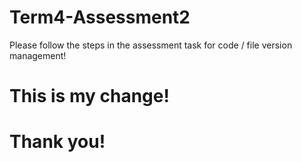 # Term4-Assessment2
Please follow the steps in the assessment task for code / file version management!
# This is my change!
# Thank you!

